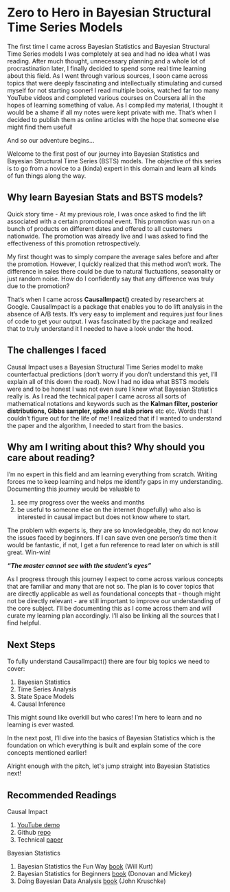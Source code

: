 # Zero to Hero in Bayesian Structural Time Series Models
The first time I came across Bayesian Statistics and Bayesian Structural Time Series models I was completely at sea and had no idea what I was reading. After much thought, unnecessary planning and a whole lot of procrastination later, I finally decided to spend some real time learning about this field. As I went through various sources, I soon came across topics that were deeply fascinating and intellectually stimulating and cursed myself for not starting sooner! I read multiple books, watched far too many YouTube videos and completed various courses on Coursera all in the hopes of learning something of value. As I compiled my material, I thought it would be a shame if all my notes were kept private with me. That’s when I decided to publish them as online articles with the hope that someone else might find them useful! 

And so our adventure begins…

Welcome to the first post of our journey into Bayesian Statistics and Bayesian Structural Time Series (BSTS) models. The objective of this series is to go from a novice to a (kinda) expert in this domain and learn all kinds of fun things along the way. 
## Why learn Bayesian Stats and BSTS models?
Quick story time - At my previous role, I was once asked to find the lift associated with a certain promotional event. This promotion was run on a bunch of products on different dates and offered to all customers nationwide. The promotion was already live and I was asked to find the effectiveness of this promotion retrospectively. 

My first thought was to simply compare the average sales before and after the promotion. However, I quickly realized that this method won’t work. The difference in sales there could be due to natural fluctuations, seasonality or just random noise. How do I confidently say that any difference was truly due to the promotion? 

That’s when I came across **CausalImpact()** created by researchers at Google. CausalImpact is a package that enables you to do lift analysis in the absence of A/B tests. It’s very easy to implement and requires just four lines of code to get your output. I was fascinated by the package and realized that to truly understand it I needed to have a look under the hood.
## The challenges I faced
Causal Impact uses a Bayesian Structural Time Series model to make counterfactual predictions (don’t worry if you don’t understand this yet, I’ll explain all of this down the road). Now I had no idea what BSTS models were and to be honest I was not even sure I knew what Bayesian Statistics really is. As I read the technical paper I came across all sorts of mathematical notations and keywords such as the **Kalman filter, posterior distributions, Gibbs sampler, spike and slab priors** etc etc. Words that I couldn’t figure out for the life of me! I realized that if I wanted to understand the paper and the algorithm, I needed to start from the basics.
## Why am I writing about this? Why should you care about reading?
I’m no expert in this field and am learning everything from scratch. Writing forces me to keep learning and helps me identify gaps in my understanding.
Documenting this journey would be valuable to 
1. see my progress over the weeks and months 
2. be useful to someone else on the internet (hopefully) who also is interested in causal impact but does not know where to start. 

The problem with experts is, they are so knowledgeable, they do not know the issues faced by beginners. If I can save even one person’s time then it would be fantastic, if not, I get a fun reference to read later on which is still great. Win-win!


***“The master cannot see with the student’s eyes”***

As I progress through this journey I expect to come across various concepts that are familiar and many that are not so. The plan is to cover topics that are directly applicable as well as foundational concepts that - though might not be directly relevant - are still important to improve our understanding of the core subject. I’ll be documenting this as I come across them and will curate my learning plan accordingly. I’ll also be linking all the sources that I find helpful.
## Next Steps
To fully understand CausalImpact() there are four big topics we need to cover:
1. Bayesian Statistics
2. Time Series Analysis
3.  State Space Models
4.  Causal Inference

This might sound like overkill but who cares! I’m here to learn and no learning is ever wasted.

In the next post, I’ll dive into the basics of Bayesian Statistics which is the foundation on which everything is built and explain some of the core concepts mentioned earlier!

Alright enough with the pitch, let's jump straight into Bayesian Statistics next!
## Recommended Readings
Causal Impact
1. [YouTube demo](https://www.youtube.com/watch?v=GTgZfCltMm8) 
2. Github [repo](https://github.com/google/CausalImpact)
3. Technical [paper](https://projecteuclid.org/journals/annals-of-applied-statistics/volume-9/issue-1/Inferring-causal-impact-using-Bayesian-structural-time-series-models/10.1214/14-AOAS788.full)

Bayesian Statistics
 1. Bayesian Statistics the Fun Way [book](https://www.amazon.com/dp/B07J461Q2K?ref=cm_sw_r_ffobk_cp_ud_dp_JXKX7NGTARGC7W81DJWR&ref_=cm_sw_r_ffobk_cp_ud_dp_JXKX7NGTARGC7W81DJWR&social_share=cm_sw_r_ffobk_cp_ud_dp_JXKX7NGTARGC7W81DJWR&bestFormat=true&previewDoh=1) (Will Kurt)
 2. Bayesian Statistics for Beginners [book](https://www.amazon.com/dp/B083FYDBGZ?ref=cm_sw_r_ffobk_cp_ud_dp_DBCM0M833P7T2KASXRRT&ref_=cm_sw_r_ffobk_cp_ud_dp_DBCM0M833P7T2KASXRRT&social_share=cm_sw_r_ffobk_cp_ud_dp_DBCM0M833P7T2KASXRRT&bestFormat=true&previewDoh=1) (Donovan and Mickey)
 3. Doing Bayesian Data Analysis [book](https://a.co/d/7l2mfs1) (John Kruschke)
